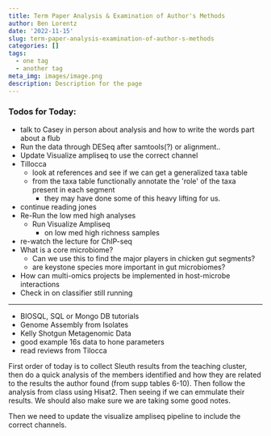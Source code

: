 ```yaml
---
title: Term Paper Analysis & Examination of Author's Methods
author: Ben Lorentz
date: '2022-11-15'
slug: term-paper-analysis-examination-of-author-s-methods
categories: []
tags:
  - one tag
  - another tag
meta_img: images/image.png
description: Description for the page
---
```


### Todos for Today:

- talk to Casey in person about analysis and how to write the words part about a flub
- Run the data through DESeq after samtools(?) or alignment..
- Update Visualize ampliseq to use the correct channel
- Tillocca
  - look at references and see if we can get a generalized taxa table
  - from the taxa table functionally annotate the 'role' of the taxa present in each segment
    - they may have done some of this heavy lifting for us.
- continue reading jones
- Re-Run the low med high analyses
  - Run Visualize Ampliseq
    - on low med high richness samples
- re-watch the lecture for ChIP-seq
- What is a core microbiome?
  - Can we use this to find the major players in chicken gut segments?
  - are keystone species more important in gut microbiomes?
- How can multi-omics projects be implemented in host-microbe interactions
- Check in on classifier still running

---

- BIOSQL, SQL or Mongo DB tutorials
- Genome Assembly from Isolates
- Kelly Shotgun Metagenomic Data
- good example 16s data to hone parameters
- read reviews from Tilocca

First order of today is to collect Sleuth results from the teaching cluster, then do a quick analysis of the members identified and how they are related to the results the author found (from supp tables 6-10). Then follow the analysis from class using Hisat2. Then seeing if we can emmulate their results. We should also make sure we are taking some good notes. 

Then we need to update the visualize ampliseq pipeline to include the correct channels. 

